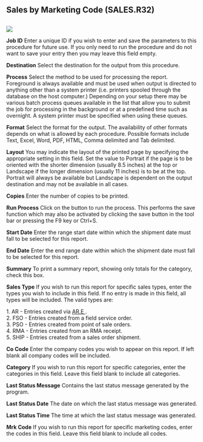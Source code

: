 ##  Sales by Marketing Code (SALES.R32)

<PageHeader />

##

![](./SALES-R32-1.jpg)

**Job ID** Enter a unique ID if you wish to enter and save the parameters to
this procedure for future use. If you only need to run the procedure and do
not want to save your entry then you may leave this field empty.  
  
**Destination** Select the destination for the output from this procedure.  
  
**Process** Select the method to be used for processing the report. Foreground
is always available and must be used when output is directed to anything other
than a system printer (i.e. printers spooled through the database on the host
computer.) Depending on your setup there may be various batch process queues
available in the list that allow you to submit the job for processing in the
background or at a predefined time such as overnight. A system printer must be
specified when using these queues.  
  
**Format** Select the format for the output. The availability of other formats
depends on what is allowed by each procedure. Possible formats include Text,
Excel, Word, PDF, HTML, Comma delimited and Tab delimited.  
  
**Layout** You may indicate the layout of the printed page by specifying the
appropriate setting in this field. Set the value to Portrait if the page is to
be oriented with the shorter dimension (usually 8.5 inches) at the top or
Landscape if the longer dimension (usually 11 inches) is to be at the top.
Portrait will always be available but Landscape is dependent on the output
destination and may not be available in all cases.  
  
**Copies** Enter the number of copies to be printed.  
  
**Run Process** Click on the button to run the process. This performs the save
function which may also be activated by clicking the save button in the tool
bar or pressing the F9 key or Ctrl+S.  
  
**Start Date** Enter the range start date within which the shipment date must
fall to be selected for this report.  
  
**End Date** Enter the end range date within which the shipment date must fall
to be selected for this report.  
  
**Summary** To print a summary report, showing only totals for the category,
check this box.  
  
**Sales Type** If you wish to run this report for specific sales types, enter
the types you wish to include in this field. If no entry is made in this
field, all types will be included. The valid types are:  
  
1\. AR - Entries created via [ AR.E ](../../../../AR-OVERVIEW/AR-ENTRY/AR-E/README.md) .   
2\. FSO - Entries created from a field service order.  
3\. PSO - Entries created from point of sale orders.  
4\. RMA - Entries created from an RMA receipt.  
5\. SHIP - Entries created from a sales order shipment.  
  
**Co Code** Enter the company codes you wish to appear on this report. If left
blank all company codes will be included.  
  
**Category** If you wish to run this report for specific categories, enter the
categories in this field. Leave this field blank to include all categories.  
  
**Last Status Message** Contains the last status message generated by the
program.  
  
**Last Status Date** The date on which the last status message was generated.  
  
**Last Status Time** The time at which the last status message was generated.  
  
**Mrk Code** If you wish to run this report for specific marketing codes,
enter the codes in this field. Leave this field blank to include all codes.  
  
  
<badge text= "Version 8.10.57" vertical="middle" />

<PageFooter />